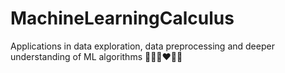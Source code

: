 # MachineLearningCalculus

Applications in data exploration, data preprocessing and deeper understanding of ML algorithms 
💜🧡💚❤️🌹🌹
